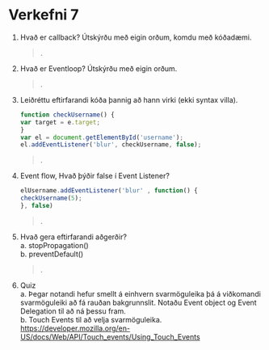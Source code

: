 # Verkefni 7

1. Hvað er callback? Útskýrðu með eigin orðum, komdu með kóðadæmi.
    > .
2. Hvað er Eventloop? Útskýrðu með eigin orðum.
    > .
3. Leiðréttu eftirfarandi kóða þannig að hann virki (ekki syntax villa).
    ```javascript
    function checkUsername() {
    var target = e.target;
    }
    var el = document.getElementById('username');
    el.addEventListener('blur', checkUsername, false);
    ```
    > .
4. Event flow, Hvað þýðir false í Event Listener?
    ```javascript
    elUsername.addEventListener('blur' , function() {
    checkUsername(5);
    }, false)
    ```
    > .
5. Hvað gera eftirfarandi aðgerðir?  
  a. stopPropagation()  
  b. preventDefault()
    > .
6. Quiz  
  a. Þegar notandi hefur smellt á einhvern svarmöguleika þá á viðkomandi svarmöguleiki
að fá rauðan bakgrunnslit. Notaðu Event object og Event Delegation til að ná þessu
fram.   
  b. Touch Events til að velja svarmöguleika.
https://developer.mozilla.org/en-US/docs/Web/API/Touch_events/Using_Touch_Events

